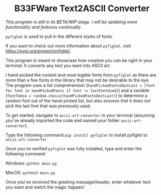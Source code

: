 <h1 align="center">B33FWare Text2ASCII Converter</h1>

*This program is still in its BETA/WIP stage. I will be updating more functionality and features continually.*

```pyfiglet``` is used to pull in the different styles of fonts.

If you want to check out more information about ```pyfiglet```, visit https://pypi.org/project/pyfiglet/.

This program is meant to showcase how creative you can be right in your terminal. It converts any text you want into ASCII art.

I hand-picked the coolest and most legible fonts from ```pyfiglet``` as there are more than a few fonts in the library that may not be desirable to the eye. The program uses a list comprehension (```handPickedFontsOmitLast = [font for font in handPickedFonts if font != lastFontUsed]```) and a variable (```fontToUse = random.choice(handPickedFontsOmitLast)```) to determine a random font out of the hand-picked list, but also ensures that it does not pick the last font that was previously used.

To get started, navigate to ```ascii-art-converter``` in your terminal (assuming you've already imported the code and named your folder ```ascii-art-converter```).

Type the following command ```pip install pyfiglet``` to install pyfiglet to ```ascii-art-converter```

Once you've verified ```pyfiglet``` was fully installed, type and enter the following command:
  
  Windows: ```python main.py```
  
  MacOS: ```python3 main.py```

Once you've received the greeting message/header, enter whatever text you want and watch the magic happen!
